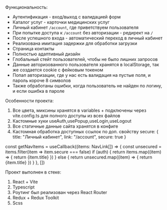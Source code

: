 Функциональность:
- Аутентификация - вход/выход с валидацией форм
- Каталог услуг - карточки медицинских услуг
- Личный кабинет `/account`, где приветствуем пользователя
- При попытке доступа к `/account` без авторизации - редирект на `/`
- После успешного входа - автоматический переход в личный кабинет
- Реализована имитация задержки для обработки загрузки
- Страница контакты
- Полностью адаптивный дизайн
- Глобальный стейт пользователей, чтобы не было лишних запросов
- Данные авторизованного пользователя хранятся в localStorage, так же создается cookie с фейковым токеном
- Попап авторизации, где у нас есть валидация на пустые поля, и пароль короче 8 символов
- Также обработаны ошибки, когда пользователь не найден по логину, и если ошибка в пароле

Особенности проекта:
1. Все цвета, миксины хранятся в variables + подключены через vite.config.ts для полного доступы из всех файлов
2. Кастомные хуки useAuth,usePopup,useLogin,useLogout
3. Все статичные данные сайта хранятся в конфиге
4. Кастомная обработка доступных ссылок по доп. свойству secure:
{
     title: "Личный кабинет",
     link: "/account",
     secure: true
}

const getNavItems = useCallback((items: NavLink[]) => {
    const unsecured = items.filter(item => item.secure === false)
    if (auth) {
        return items.map((item) => { return <NavItem key={item.title} link={item.link}>{item.title}</NavItem> })
    }
    else {
        return unsecured.map((item) => { return <NavItem key={item.title} link={item.link}>{item.title}</NavItem> })
    }
}, [])

Проект выполнен в стеке:
1. React + Vite
2. Typescript
3. Роутинг был реализован через React Router 
4. Redux + Redux Toolkit
5. Scss


